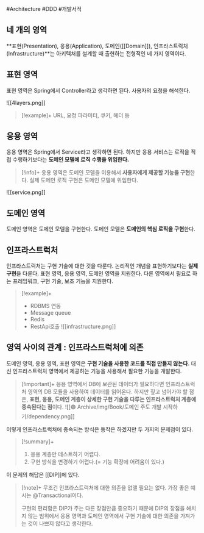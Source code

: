 #Architecture #DDD #개발서적 

## 네 개의 영역
**표현(Presentation), 응용(Application), 도메인([[Domain]]), 인프라스트럭처(Infrastructure)**는 아키텍처를 설계할 때 출현하는 전형적인 네 가지 영역이다.

## 표현 영역
표현 영역은 Spring에서 Controller라고 생각하면 된다. 사용자의 요청을 해석한다.

![[4layers.png]]

> [!example]+ 
> URL, 요청 파라미터, 쿠키, 헤더 등

## 응용 영역
응용 영역은 Spring에서 Service라고 생각하면 된다. 하지만 응용 서비스는 로직을 직접 수행하기보다는 **도메인 모델에 로직 수행을 위임한다.**

> [!info]+ 
> 응용 영역은 도메인 모델을 이용해서 **사용자에게 제공할 기능을 구현**한다.  실제 도메인 로직 구현은 도메인 모델에 위임한다.

![[service.png]]
## 도메인 영역
도메인 영역은 도메인 모델을 구현한다. 도메인 모델은 **도메인의 핵심 로직을 구현**한다.

## 인프라스트럭처
인프라스트럭처는 구현 기술에 대한 것을 다룬다. 논리적인 개념을 표현하기보다는 **실제 구현**을 다룬다.
표현 영역, 응용 영역, 도메인 영역을 지원한다. 다른 영역에서 필요로 하는 프레임워크, 구현 기술, 보조 기능을 지원한다.

> [!example]+ 
> + RDBMS 연동
> + Message queue
> + Redis
> + RestApi호출
![[infrastructure.png]]


## 영역 사이의 관계 : 인프라스트럭처에 의존
도메인 영역, 응용 영역, 표현 영역은 **구현 기술을 사용한 코드를 직접 만들지 않는다.** 대신 인프라스트럭처 영역에서 제공하는 기능을 사용해서 필요한 기능을 개발한다.

> [!important]+ 
> 응용 영역에서 DB에 보관된 데이터가 필요하다면 인프라스트럭처 영역의 DB 모듈을 사용하여 데이터를 읽어온다. 하지만 짚고 넘어가야 할 점은, **표현, 응용, 도메인 계층이 상세한 구현 기술을 다루는 인프라스트럭처 계층에 종속된다는 점**이다.
> ![[🟣 Archive/img/Book/도메인 주도 개발 시작하기/dependency.png]]

이렇게 인프라스트럭처에 종속되는 방식은 동작은 하겠지만 두 가지의 문제점이 있다.

> [!summary]+ 
> 1. 응용 계층만 테스트하기 어렵다.
> 2. 구현 방식을 변경하기 어렵다.(= 기능 확장에 어려움이 있다.)

이 문제의 해답은 [[DIP]]에 있다.

> [!note]+ 
> 무조건 인프라스트럭처에 대한 의존을 없앨 필요는 없다. 가장 좋은 예시는 @Transactional이다.
> 
> 구현의 편리함은 DIP가 주는 다른 장점만큼 중요하기 때문에 DIP의 장점을 해치지 않는 범위에서 응용 영역과 도메인 영역에서 구현 기술에 대한 의존을 가져가는 것이 나쁘지 않다고 생각한다.